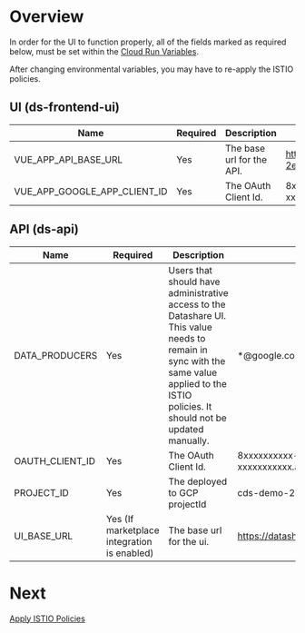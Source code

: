 # Overview
In order for the UI to function properly, all of the fields marked as required below, must be set within the [Cloud Run Variables](https://cloud.google.com/run/docs/configuring/environment-variables).

After changing environmental variables, you may have to re-apply the ISTIO policies.

## UI (ds-frontend-ui)
| Name | Required | Description | Example |
|-|-|-|-|
| VUE_APP_API_BASE_URL | Yes | The base url for the API. | https://api.datashare-demo-2e.fsi.joonix.net/v1alpha |
| VUE_APP_GOOGLE_APP_CLIENT_ID | Yes | The OAuth Client Id. | 8xxxxxxxxxx-xxxxxxxxxxx.apps.googleusercontent.com |

## API (ds-api)
| Name | Required | Description | Example |
|-|-|-|-|
| DATA_PRODUCERS | Yes | Users that should have administrative access to the Datashare UI. This value needs to remain in sync with the same value applied to the ISTIO policies. It should not be updated manually. | *@google.com |
| OAUTH_CLIENT_ID | Yes | The OAuth Client Id. | 8xxxxxxxxxx-xxxxxxxxxxx.apps.googleusercontent.com |
| PROJECT_ID | Yes | The deployed to GCP projectId | cds-demo-2e |
| UI_BASE_URL | Yes (If marketplace integration is enabled) | The base url for the ui. | https://datashare-demo-2e.fsi.joonix.net |

# Next
[Apply ISTIO Policies](./APPLY_ISTIO_POLICIES.md)

